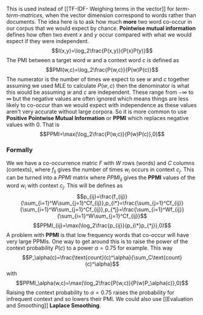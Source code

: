 This is used instead of [[TF-IDF- Weighing terms in the vector]] for *term-term-matrices*, when the vector dimension correspond to words rather than documents. The idea here is to ask how much **more** two word co-occur in our corpus that we would expect by chance. **Pointwise mutual information** defines how often two event $x$ and $y$ occur compared with what we would expect if they were independent. $$I(x,y)=\log_2\frac{P(x,y)}{P(x)P(y)}$$The PMI between a target word $w$ and a context word $c$ is defined as $$PMI(w,c)=\log_2\frac{P(w,c)}{P(w)P(c)}$$The numerator is the number of times we expect to see $w$ and $c$ together assuming we used MLE to calculate $P(w,c)$ then the denominator is what this would be assuming $w$ and $c$ are independent. These range from $-\infty$ to $\infty$ but the negative values are often ignored which means things are less likely to co-occur than we would expect with independence as these values aren't very accurate without large corpora. So it is more common to use **Positive Pointwise Mutual Information** or **PPMI** which replaces negative values with 0. That is $$PPMI=\max(\log_2\frac{P(w,c)}{P(w)P(c)},0)$$

### Formally
We we have a co-occurrence matric $F$ with $W$ rows (words) and $C$ columns (contexts), where $f_{ij}$ gives the number of times $w_i$ occurs in context $c_j$. This can be turned into a $PPMI$ matrix where $PPMI_{ij}$ gives the **PPMI** values of the word $w_i$ with context $c_j$. This will be defines as $$p_{ij}=\frac{f_{ij}}{\sum_{i=1}^W\sum_{j=1}^Cf_{ij}},p_{i*}=\frac{\sum_{j=1}^Cf_{ij}}{\sum_{i=1}^W\sum_{j=1}^Cf_{ij}},p_{*j}=\frac{\sum_{i=1}^Wf_{ij}}{\sum_{i=1}^W\sum_{j=1}^Cf_{ij}}$$$$PPMI_{ij}=\max(\log_2\frac{p_{ij}}{p_{i*}p_{*j}},0)$$A problem with **PPMI** is that low frequency words that co-occur will have very large PPMIs. One way to get around this is to raise the power of the context probability $P(c)$ to a power $\alpha=0.75$ for example. This way $$P_\alpha(c)=\frac{\text{count}(c)^\alpha}{\sum_C\text{count}(c)^\alpha}$$with $$PPMI_\alpha(w,c)=\max(\log_2\frac{P(w,c)}{P(w)P_\alpha(c)},0)$$Raising the context probability to $\alpha=0.75$ raises the probability for infrequent context and so lowers their PMI. We could also use [[Evaluation and Smoothing]] **Laplace Smoothing**.